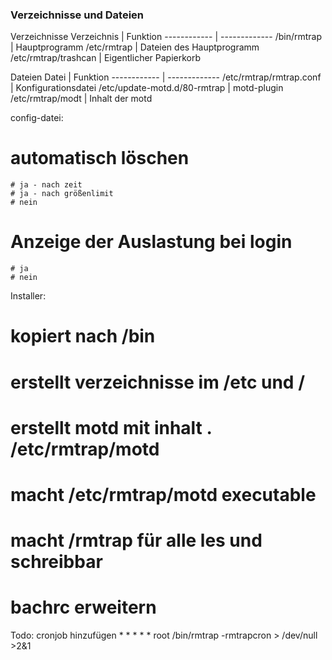 ### Verzeichnisse und Dateien
Verzeichnisse
Verzeichnis | Funktion
------------ | -------------
/bin/rmtrap | Hauptprogramm
/etc/rmtrap | Dateien des Hauptprogramm
/etc/rmtrap/trashcan | Eigentlicher Papierkorb

Dateien
Datei | Funktion
------------ | -------------
/etc/rmtrap/rmtrap.conf | Konfigurationsdatei
/etc/update-motd.d/80-rmtrap | motd-plugin
/etc/rmtrap/modt | Inhalt der motd

config-datei:

# automatisch löschen
	# ja - nach zeit
	# ja - nach größenlimit
	# nein

# Anzeige der Auslastung bei login
	# ja
	# nein


Installer:
# kopiert nach /bin
# erstellt verzeichnisse im /etc und /
# erstellt motd mit inhalt . /etc/rmtrap/motd
# macht /etc/rmtrap/motd executable
# macht /rmtrap für alle les und schreibbar
# bachrc erweitern



Todo:
	cronjob hinzufügen
		* *	* * *	root	/bin/rmtrap -rmtrapcron > /dev/null >2&1
